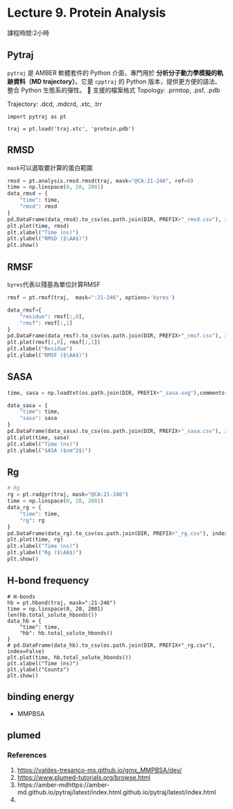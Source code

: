 # Lecture 9. Protein Analysis
課程時間:2小時

## Pytraj
`pytraj` 是 AMBER 軟體套件的 Python 介面，專門用於 **分析分子動力學模擬的軌跡資料（MD trajectory）**。它是 `cpptraj` 的 Python 版本，提供更方便的語法、整合 Python 生態系的彈性。
📁 支援的檔案格式
Topology: .prmtop, .psf, .pdb  

Trajectory:  .dcd, .mdcrd, .xtc, .trr  

```
import pytraj as pt

traj = pt.load('traj.xtc', 'protein.pdb')
```

## RMSD
`mask`可以選取要計算的蛋白範圍
```python
rmsd = pt.analysis.rmsd.rmsd(traj, mask="@CA:21-246", ref=0)
time = np.linspace(0, 20, 2001)
data_rmsd = {
    "time": time,
    "rmsd": rmsd
}
pd.DataFrame(data_rmsd).to_csv(os.path.join(DIR, PREFIX+"_rmsd.csv"), index=False)
plt.plot(time, rmsd)
plt.xlabel("Time (ns)")
plt.ylabel("RMSD ($\AA$)")
plt.show()
```
## RMSF
`byres`代表以殘基為單位計算RMSF
```python
rmsf = pt.rmsf(traj,  mask=":21-246", options='byres')

data_rmsf={
    "residue": rmsf[:,0],
    "rmsf": rmsf[:,1]
}
pd.DataFrame(data_rmsf).to_csv(os.path.join(DIR, PREFIX+"_rmsf.csv"), index=False)
plt.plot(rmsf[:,0], rmsf[:,1])
plt.xlabel("Residue")
plt.ylabel("RMSF ($\AA$)")
```

## SASA
```python
time, sasa = np.loadtxt(os.path.join(DIR, PREFIX+"_sasa.xvg"),comments=["@", "#"],unpack=True)

data_sasa = {
    "time": time,
    "sasa": sasa
}
pd.DataFrame(data_sasa).to_csv(os.path.join(DIR, PREFIX+"_sasa.csv"), index=False)
plt.plot(time, sasa)
plt.xlabel("Time (ns)")
plt.ylabel("SASA ($nm^2$)")
```


## Rg
```python
# Rg
rg = pt.radgyr(traj, mask="@CA:21-246")
time = np.linspace(0, 20, 2001)
data_rg = {
    "time": time,
    "rg": rg
}
pd.DataFrame(data_rg).to_csv(os.path.join(DIR, PREFIX+"_rg.csv"), index=False)
plt.plot(time, rg)
plt.xlabel("Time (ns)")
plt.ylabel("Rg ($\AA$)")
plt.show()
```
## H-bond frequency
```
# H-bonds 
hb = pt.hbond(traj, mask=":21-246")
time = np.linspace(0, 20, 2001)
len(hb.total_solute_hbonds())
data_hb = {
    "time": time,
    "hb": hb.total_solute_hbonds()
}
# pd.DataFrame(data_hb).to_csv(os.path.join(DIR, PREFIX+"_rg.csv"), index=False)
plt.plot(time, hb.total_solute_hbonds())
plt.xlabel("Time (ns)")
plt.ylabel("Counts")
plt.show()
```




## binding energy
- MMPBSA

## plumed


### References
1. https://valdes-tresanco-ms.github.io/gmx_MMPBSA/dev/
2. https://www.plumed-tutorials.org/browse.html
3. https://amber-mdhttps://amber-md.github.io/pytraj/latest/index.html.github.io/pytraj/latest/index.html
4. 